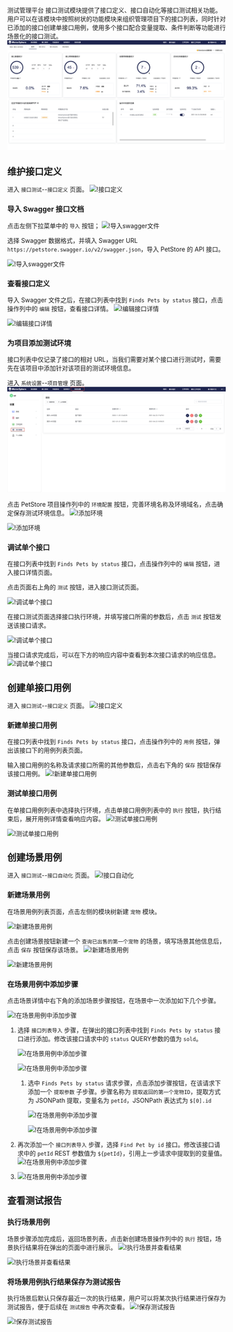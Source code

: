 测试管理平台 接口测试模块提供了接口定义、接口自动化等接口测试相关功能。
用户可以在该模块中按照树状的功能模块来组织管理项目下的接口列表，同时针对已添加的接口创建单接口用例，使用多个接口配合变量提取、条件判断等功能进行场景化的接口测试。
![!接口测试首页](../../img/api/接口测试首页.png)

## 维护接口定义

进入 `接口测试`--`接口定义` 页面。
![!接口定义](../img/api/接口定义.png)

### 导入 Swagger 接口文档

点击左侧下拉菜单中的 `导入` 按钮；
![!导入swagger文件](../img/api/导入swagger文件1.png)

选择 Swagger 数据格式，并填入 Swagger URL `https://petstore.swagger.io/v2/swagger.json`，导入 PetStore 的 API 接口。

![!导入swagger文件](../img/api/导入swagger文件2.png)

### 查看接口定义

导入 Swagger 文件之后，在接口列表中找到 `Finds Pets by status` 接口，点击操作列中的 `编辑` 按钮，查看接口详情。
![!编辑接口详情](../img/api/编辑接口详情1.png)

![!编辑接口详情](../img/api/编辑接口详情2.png)


### 为项目添加测试环境

接口列表中仅记录了接口的相对 URL，当我们需要对某个接口进行测试时，需要先在该项目中添加针对该项目的测试环境信息。

进入 `系统设置`--`项目管理` 页面。
![!项目管理](../img/system_management/项目管理.png)

点击 PetStore 项目操作列中的 `环境配置` 按钮，完善环境名称及环境域名，点击确定保存测试环境信息。
![!添加环境](../img/system_management/添加环境1.png)

![!添加环境](../img/system_management/添加环境2.png)

### 调试单个接口

在接口列表中找到 `Finds Pets by status` 接口，点击操作列中的 `编辑` 按钮，进入接口详情页面。

点击页面右上角的 `测试` 按钮，进入接口测试页面。

![!调试单个接口](../img/api/调试单个接口1.png)

在接口测试页面选择接口执行环境，并填写接口所需的参数后，点击 `测试` 按钮发送该接口请求。

![!调试单个接口](../img/api/调试单个接口2.png)

当接口请求完成后，可以在下方的响应内容中查看到本次接口请求的响应信息。
![!调试单个接口](../img/api/调试单个接口3.png)

## 创建单接口用例

进入 `接口测试`--`接口定义` 页面。
![!接口定义](../img/api/接口定义.png)

### 新建单接口用例

在接口列表中找到 `Finds Pets by status` 接口，点击操作列中的 `用例` 按钮，弹出该接口下的用例列表页面。

输入接口用例的名称及请求接口所需的其他参数后，点击右下角的 `保存` 按钮保存该接口用例。
![!新建单接口用例](../img/api/新建单接口用例.png)

### 测试单接口用例

在单接口用例列表中选择执行环境，点击单接口用例列表中的 `执行` 按钮，执行结束后，展开用例详情查看响应内容。
![!测试单接口用例](../img/api/测试单接口用例1.png)

![!测试单接口用例](../img/api/测试单接口用例2.png)

## 创建场景用例

进入 `接口测试`--`接口自动化` 页面。
![!接口自动化](../img/api/接口自动化.png)

### 新建场景用例

在场景用例列表页面，点击左侧的模块树新建 `宠物` 模块。

![!新建场景用例](../img/api/新建场景用例1.png)

点击创建场景按钮新建一个 `查询已出售的第一个宠物` 的场景，填写场景其他信息后，点击 `保存` 按钮保存该场景。
![!新建场景用例](../img/api/新建场景用例2.png)

![!新建场景用例](../img/api/新建场景用例3.png)

### 在场景用例中添加步骤

点击场景详情中右下角的添加场景步骤按钮，在场景中一次添加如下几个步骤。

![!在场景用例中添加步骤](../img/api/在场景用例中添加步骤1.png)

1. 选择 `接口列表导入` 步骤，在弹出的接口列表中找到 `Finds Pets by status` 接口进行添加。修改该接口请求中的 `status` QUERY参数的值为 `sold`。
  
    ![!在场景用例中添加步骤](../img/api/在场景用例中添加步骤2.png)
    
    ![!在场景用例中添加步骤](../img/api/在场景用例中添加步骤3.png)
    
    1. 选中 `Finds Pets by status` 请求步骤，点击添加步骤按钮，在该请求下添加一个 `提取参数` 子步骤。步骤名称为 `提取返回的第一个宠物ID`，提取方式为 JSONPath 提取，变量名为 `petId`，JSONPath 表达式为 `$[0].id`
    
       ![!在场景用例中添加步骤](../img/api/在场景用例中添加步骤4.png)
    
       ![!在场景用例中添加步骤](../img/api/在场景用例中添加步骤5.png)
    
2. 再次添加一个 `接口列表导入` 步骤，选择 `Find Pet by id` 接口。修改该接口请求中的 `petId` REST 参数值为 `${petId}`，引用上一步请求中提取到的变量值。
  ![!在场景用例中添加步骤](../img/api/在场景用例中添加步骤6.png)

3. ![!在场景用例中添加步骤](../img/api/在场景用例中添加步骤7.png)

## 查看测试报告

### 执行场景用例

场景步骤添加完成后，返回场景列表，点击新创建场景操作列中的 `执行` 按钮，场景执行结果将在弹出的页面中进行展示。
![!执行场景并查看结果](../img/api/执行场景并查看结果1.png)

![!执行场景并查看结果](../img/api/执行场景并查看结果2.png)

### 将场景用例执行结果保存为测试报告

执行场景后默认只保存最近一次的执行结果，用户可以将某次执行结果进行保存为测试报告，便于后续在 `测试报告` 中再次查看。
![!保存测试报告](../img/api/保存测试报告1.png)

![!保存测试报告](../img/api/保存测试报告2.png)

